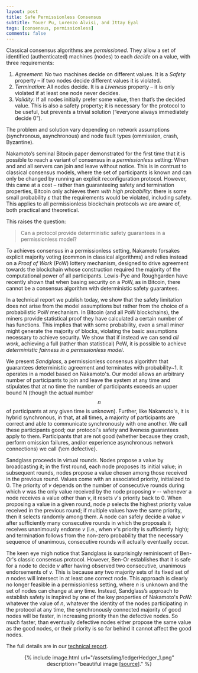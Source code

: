 ```yaml
---
layout: post
title: Safe Permissionless Consensus 
subtitle: Youer Pu, Lorenzo Alvisi, and Ittay Eyal
tags: [consensus, permissionless] 
comments: false
---
```


Classical consensus algorithms are _permissioned_. They allow a set of identified (authenticated) machines (nodes) to each _decide_ on a value, with three requirements: 

1. _Agreement_: No two machines decide on different values. It is a _Safety_ property – if two nodes decide different values it is violated. 
2. _Termination_: All nodes decide. It is a _Liveness_ property – it is only violated if at least one node never decides. 
3. _Validity_: If all nodes initially prefer some value, then that’s the decided value. This is also a safety property; it is necessary for the protocol to be useful, but prevents a trivial solution (“everyone always immediately decide 0”). 

The problem and solution vary depending on network assumptions (synchronous, asynchronous) and node fault types (ommission, crash, Byzantine). 

Nakamoto’s seminal Bitocin paper demonstrated for the first time that it is possible to reach a variant of consensus in a _permissionless_ setting: When and and all servers can join and leave without notice. This is in contrust to classical consensus models, where the set of participants is known and can only be changed by running an explicit reconfiguration protocol. However, this came at a cost – rather than guaranteeing safety and termination properties, Bitcoin only achieves them _with high probability_: there is some small probability $\varepsilon$ that the requirements would be violated, including safety. This applies to all permissionless blockchain protocols we are aware of, both practical and theoretical. 

This raises the question:
> Can a protocol provide deterministic safety guarantees in a permissionless model? 

To achieves consensus in a permissionless setting, Nakamoto forsakes explicit majority voting (common in classical algorithms) and relies instead on a _Proof of Work_ (PoW) lottery mechanism, designed to drive agreement towards the blockchain whose construction required the majority of the computational power of all participants. Lewis-Pye and Roughgarden have recently shown that when basing security on a PoW, as in Bitcoin, there cannot be a consensus algorithm with deterministic safety guarantees. 

In a technical report we publish today, we show that the safety limitation does not arise from the model assumptions but rather from the choice of a probabilistic PoW mechanism. In Bitcoin (and all PoW blockchains), the miners provide statistical proof they have calculated a certain number of has functions. This implies that with some probability, even a small miner might generate the majority of blocks, violating the basic assumptions necessary to achieve security. We show that if instead we can send _all work_, achieving a full (rather than statistical) PoW, it is possible to achieve _deterministic fairness in a permssionless model_. 

We present _Sandglass_, a permissionless consensus algorithm that guarantees deterministic agreement and terminates with probability~1. It operates in a model based on Nakamoto's. Our model allows an arbitrary number of participants to join and leave the system at any time and stipulates that at no time the number of participants exceeds an upper bound N (though the actual number $$n$$ of participants at any given time is unknown). Further, like Nakamoto's, it is hybrid synchronous, in that, at all times, a majority of participants are correct and able to communicate synchronously with one another. We call these participants good; our protocol's safety and liveness guarantees apply to them. Participants that are not good (whether because they crash, perform omission failures, and/or experience asynchronous network connections) we call {\em defective}. 

Sandglass proceeds in virtual rounds. Nodes propose a value by broadcasting it;  in the first round, each node proposes its initial value; in subsequent rounds, nodes propose a value chosen among those received in the previous round. Values come with an associated priority, initialized to 0. The priority of $v$  depends on the number of consecutive rounds during which $v$ was the only value received by the node proposing $v$ -- whenever a node receives a value other than $v$, it resets $v$'s  priority back to 0. 
When proposing a value in a given round, node $p$ selects the highest priority value received in the previous round; if multiple values have the same priority, then it selects randomly among them. 
A node can safely decide a value $v$ after sufficiently many consecutive rounds in which the proposals it receives unanimously endorse $v$ (i.e., when $v$'s priority is sufficiently high); and termination follows from the non-zero probability that the necessary sequence of unanimous, consecutive rounds will actually eventually occur.

The keen eye migh notice that Sandglass is surprisingly reminiscent of Ben-Or's classic consensus protocol. However, Ben-Or establishes that it is safe for a node to decide $v$ after having observed two consecutive, unanimous endorsements of $v$. This is because any two majority sets of its fixed set of $n$ nodes will intersect in at least one correct node. 
This approach is clearly no longer feasible in a permissionless setting, where $n$ is unknown and the set of nodes can change at any time. Instead, Sandglass’s approach to establish safety is inspired by one of the key properties of  Nakamoto's PoW: whatever the value of $n$, whatever the identity of the nodes participating in the protocol at any time,  the synchronously connected majority of good nodes will be faster, in increasing priority than the defective nodes. So much faster, than eventually defective nodes either propose the same value as the good nodes, or their priority is so far behind it cannot affect the good nodes. 

The full details are in our [technical report](https://eprint.iacr.org/2022/XXX).

<div style="text-align:center">
{% include image.html url="/assets/img/ledgerHedger_1.png" description="beautiful image [<a href='https://www.someecards.com/usercards/viewcard/MjAxMi04NTdhYjEzNjE2MTZmM2Y0/amp/'>source</a>]." %}
</div>
